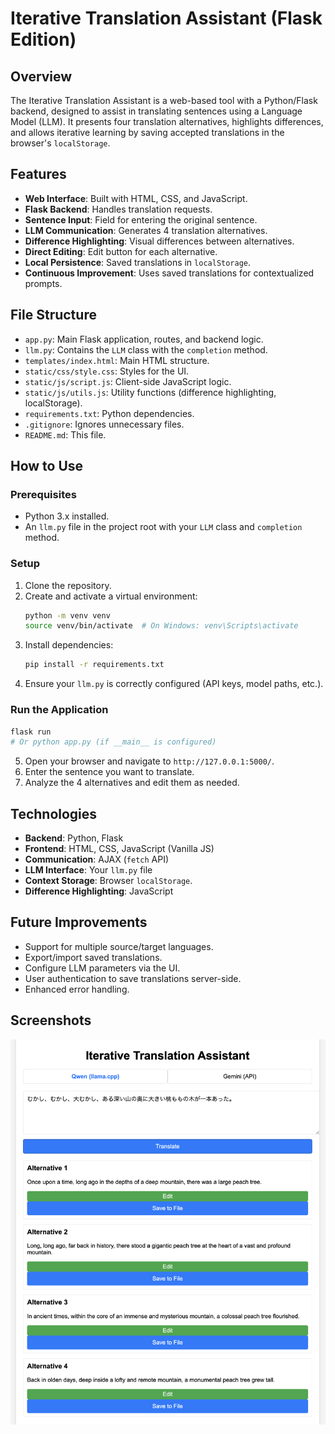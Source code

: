 # Iterative Translation Assistant (Flask Edition)

<!-- Updated README with more concise structure and placeholders for screenshots -->
## Overview

The Iterative Translation Assistant is a web-based tool with a Python/Flask backend, designed to assist in translating sentences using a Language Model (LLM). It presents four translation alternatives, highlights differences, and allows iterative learning by saving accepted translations in the browser's `localStorage`.

## Features

- **Web Interface**: Built with HTML, CSS, and JavaScript.
- **Flask Backend**: Handles translation requests.
- **Sentence Input**: Field for entering the original sentence.
- **LLM Communication**: Generates 4 translation alternatives.
- **Difference Highlighting**: Visual differences between alternatives.
- **Direct Editing**: Edit button for each alternative.
- **Local Persistence**: Saved translations in `localStorage`.
- **Continuous Improvement**: Uses saved translations for contextualized prompts.

## File Structure

- `app.py`: Main Flask application, routes, and backend logic.
- `llm.py`: Contains the `LLM` class with the `completion` method.
- `templates/index.html`: Main HTML structure.
- `static/css/style.css`: Styles for the UI.
- `static/js/script.js`: Client-side JavaScript logic.
- `static/js/utils.js`: Utility functions (difference highlighting, localStorage).
- `requirements.txt`: Python dependencies.
- `.gitignore`: Ignores unnecessary files.
- `README.md`: This file.

## How to Use

### Prerequisites

- Python 3.x installed.
- An `llm.py` file in the project root with your `LLM` class and `completion` method.

### Setup

1. Clone the repository.
2. Create and activate a virtual environment:
   ```bash
   python -m venv venv
   source venv/bin/activate  # On Windows: venv\Scripts\activate
   ```
3. Install dependencies:
   ```bash
   pip install -r requirements.txt
   ```
4. Ensure your `llm.py` is correctly configured (API keys, model paths, etc.).

### Run the Application

```bash
flask run
# Or python app.py (if __main__ is configured)
```

5. Open your browser and navigate to `http://127.0.0.1:5000/`.
6. Enter the sentence you want to translate.
7. Analyze the 4 alternatives and edit them as needed.

## Technologies

- **Backend**: Python, Flask
- **Frontend**: HTML, CSS, JavaScript (Vanilla JS)
- **Communication**: AJAX (`fetch` API)
- **LLM Interface**: Your `llm.py` file
- **Context Storage**: Browser `localStorage`.
- **Difference Highlighting**: JavaScript

## Future Improvements

- Support for multiple source/target languages.
- Export/import saved translations.
- Configure LLM parameters via the UI.
- User authentication to save translations server-side.
- Enhanced error handling.

## Screenshots

![Screenshot 1](static/images/screenshot1.png)

